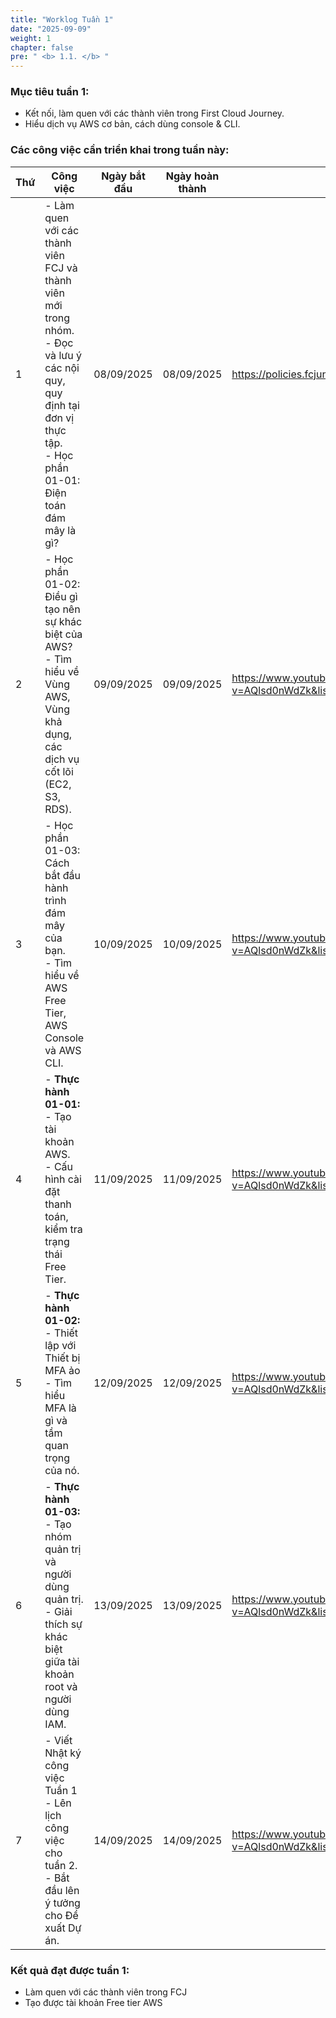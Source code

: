 ```yaml
---
title: "Worklog Tuần 1"
date: "2025-09-09"
weight: 1
chapter: false
pre: " <b> 1.1. </b> "
---
```


### Mục tiêu tuần 1:

- Kết nối, làm quen với các thành viên trong First Cloud Journey.
- Hiểu dịch vụ AWS cơ bản, cách dùng console & CLI.

### Các công việc cần triển khai trong tuần này:

| Thứ | Công việc                                                                                                                                                                      | Ngày bắt đầu | Ngày hoàn thành | Nguồn tài liệu                                                                                                 |
| --- | ------------------------------------------------------------------------------------------------------------------------------------------------------------------------------ | ------------ | --------------- | -------------------------------------------------------------------------------------------------------------- |
| 1   | - Làm quen với các thành viên FCJ và thành viên mới trong nhóm. <br> - Đọc và lưu ý các nội quy, quy định tại đơn vị thực tập. <br> - Học phần 01-01: Điện toán đám mây là gì? | 08/09/2025   | 08/09/2025      | <https://policies.fcjuni.com/1-regulations/>                                                                   |
| 2   | - Học phần 01-02: Điều gì tạo nên sự khác biệt của AWS? <br> - Tìm hiểu về Vùng AWS, Vùng khả dụng, các dịch vụ cốt lõi (EC2, S3, RDS). <br>                                   | 09/09/2025   | 09/09/2025      | <https://www.youtube.com/watch?v=AQlsd0nWdZk&list=PLahN4TLWtox2a3vElknwzU_urND8hLn1i&ab_channel=AWSStudyGroup> |
| 3   | - Học phần 01-03: Cách bắt đầu hành trình đám mây của bạn. <br> - Tìm hiểu về AWS Free Tier, AWS Console và AWS CLI. <br>                                                      | 10/09/2025   | 10/09/2025      | <https://www.youtube.com/watch?v=AQlsd0nWdZk&list=PLahN4TLWtox2a3vElknwzU_urND8hLn1i&ab_channel=AWSStudyGroup> |
| 4   | - **Thực hành 01-01:**<br>- Tạo tài khoản AWS. <br> - Cấu hình cài đặt thanh toán, kiểm tra trạng thái Free Tier. <br>                                                         | 11/09/2025   | 11/09/2025      | <https://www.youtube.com/watch?v=AQlsd0nWdZk&list=PLahN4TLWtox2a3vElknwzU_urND8hLn1i&ab_channel=AWSStudyGroup> |
| 5   | - **Thực hành 01-02:**<br>- Thiết lập với Thiết bị MFA ảo <br>- Tìm hiểu MFA là gì và tầm quan trọng của nó.                                                                   | 12/09/2025   | 12/09/2025      | <https://www.youtube.com/watch?v=AQlsd0nWdZk&list=PLahN4TLWtox2a3vElknwzU_urND8hLn1i&ab_channel=AWSStudyGroup> |
| 6   | - **Thực hành 01-03:**<br>- Tạo nhóm quản trị và người dùng quản trị. <br>- Giải thích sự khác biệt giữa tài khoản root và người dùng IAM.                                     | 13/09/2025   | 13/09/2025      | <https://www.youtube.com/watch?v=AQlsd0nWdZk&list=PLahN4TLWtox2a3vElknwzU_urND8hLn1i&ab_channel=AWSStudyGroup> |
| 7   | - Viết Nhật ký công việc Tuần 1 <br>- Lên lịch công việc cho tuần 2. <br>- Bắt đầu lên ý tưởng cho Đề xuất Dự án.                                                              | 14/09/2025   | 14/09/2025      | <https://www.youtube.com/watch?v=AQlsd0nWdZk&list=PLahN4TLWtox2a3vElknwzU_urND8hLn1i&ab_channel=AWSStudyGroup> |

### Kết quả đạt được tuần 1:

- Làm quen với các thành viên trong FCJ
- Tạo được tài khoản Free tier AWS
